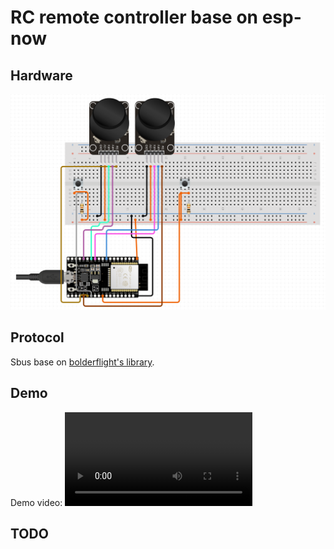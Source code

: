 RC remote controller base on esp-now
===

Hardware
---

![Circuit ](Doc/Circuit.png)

Protocol
---

Sbus base on [bolderflight's library](https://github.com/bolderflight/sbus/tree/main). 


Demo
---
Demo video: ![Betaflight configurator demo](Doc/betaflight_demo.MOV)


TODO
---


